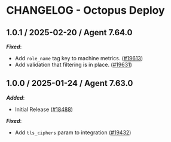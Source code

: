 # CHANGELOG - Octopus Deploy

<!-- towncrier release notes start -->

## 1.0.1 / 2025-02-20 / Agent 7.64.0

***Fixed***:

* Add `role_name` tag key to machine metrics. ([#19613](https://github.com/DataDog/integrations-core/pull/19613))
* Add validation that filtering is in place. ([#19631](https://github.com/DataDog/integrations-core/pull/19631))

## 1.0.0 / 2025-01-24 / Agent 7.63.0

***Added***:

* Initial Release ([#18488](https://github.com/DataDog/integrations-core/pull/18488))

***Fixed***:

* Add `tls_ciphers` param to integration ([#19432](https://github.com/DataDog/integrations-core/pull/19432))

